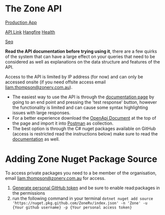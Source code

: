 # The Zone API


[Production App](https://productionapp.zonerv.com.au/)

[API Link](https://zonervwebapp-ewh2fvcfbxdfbgdb.australiacentral-01.azurewebsites.net/)
[Hangfire](https://zonervwebapp-ewh2fvcfbxdfbgdb.australiacentral-01.azurewebsites.net/hangfire/)
[Health](https://zonervwebapp-ewh2fvcfbxdfbgdb.australiacentral-01.azurewebsites.net/healthcheck-ui)

[Seq](https://zone-seq-b2hpdnbggtabbdav.australiasoutheast-01.azurewebsites.net/)

**Read the API documentation before trying using it**, there are a few quirks of the system that can have a large effect on your queries that need to be considered as well as explanations on the data structure and features of the API.

Access to the API is limited by IP address (for now) and can only be accessed onsite (if you need offsite access email liam.thompson@zonerv.com.au).

 - The easiest way to use the API is through the [documentation page](https://zonervwebapp-ewh2fvcfbxdfbgdb.australiacentral-01.azurewebsites.net/api-docs/) by going to an end point and pressing the 'test response' button, however the functionality is limited and can cause some syntax highlighting issues with large responses.
 - For a better experience download the [OpenApi Document](https://zonervwebapp-ewh2fvcfbxdfbgdb.australiacentral-01.azurewebsites.net/openapi/v1.json) at the top of the page and import it into [Postman](https://www.postman.com/downloads/) as collection.
 - The best option is through the C# nuget packages available on GitHub (access is restricted read the instructions below) make sure to read the [documentation](https://github.com/ZoneRV/ZoneRV.Client) as well.

# Adding Zone Nuget Package Source

To access private packages you need to a be member of the organisation, email liam.thompson@zonerv.com.au for access.

1. [Generate personal GitHub token](https://docs.github.com/en/authentication/keeping-your-account-and-data-secure/managing-your-personal-access-tokens#creating-a-fine-grained-personal-access-token) and be sure to enable read:packages in the permissions
2. run the following command in your terminal `dotnet nuget add source 'https://nuget.pkg.github.com/ZoneRv/index.json' -n 'Zone' -u  {Your github username} -p {Your personal access token}`
